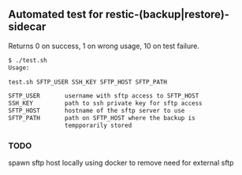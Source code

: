 ## Automated test for restic-(backup|restore)-sidecar

Returns 0 on success, 1 on wrong usage, 10 on test failure.

```bash
$ ./test.sh 
Usage:

test.sh SFTP_USER SSH_KEY SFTP_HOST SFTP_PATH

SFTP_USER       username with sftp access to SFTP_HOST
SSH_KEY         path to ssh private key for sftp access
SFTP_HOST       hostname of the sftp server to use
SFTP_PATH       path on SFTP_HOST where the backup is 
                tempporarily stored
```

### TODO

spawn sftp host locally using docker to remove need for external sftp